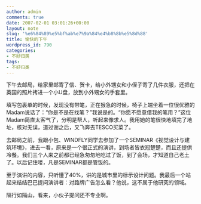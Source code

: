 ```yaml
---
author: admin
comments: true
date: 2007-02-01 03:01:26+00:00
layout: note
slug: '%e6%84%89%e5%bf%ab%e7%9a%84%e4%b8%8b%e5%8d%88'
title: 愉快的下午
wordpress_id: 790
categories:
- 不好归类
tags:
- 不好归类
---
```


下午去邮局，给家里邮寄了信、贺卡，给小外甥女和小侄子寄了几件衣服，还把在英国的照片拷进一个小U盘，放到小外甥女的手套里。

填写包裹单的时候，发现没有带笔，正在猴急的时候，椅子上端坐着一位很优雅的Madam说话了：“你是不是在找笔？”我说是的。“你愿不愿意借我的笔用？”这位Madam简直太客气了，分明是帮人，听起来像求人。我用她的笔很快地填完了地址，核对无误，道过谢之后，又飞奔去TESCO买菜了。

去邮局之前，我跟小包、WINDFLY同学去参加了一个SEMINAR《视觉设计与建筑环境》，进去一看，原来是一个很正式的演讲，到场者皆衣冠楚楚，而且还提供冷餐。我们三个人来之前都已经急匆匆地吃过了饭，到了会场，才知道自己老土了。以后记住喽，凡是SEMINAR都是管饭的。

至于演讲的内容，只听懂了40%，讲的是城市里的标示设计问题。我最后一个站起来结结巴巴提问演讲者：对路牌广告怎么看？他说，这不属于他研究的领域。

隔行如隔山，看来，小伙子提问还不专业啊。
